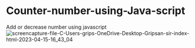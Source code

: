 # Counter-number-using-Java-script
Add or decrease number using javascript
![screencapture-file-C-Users-grips-OneDrive-Desktop-Gripsan-sir-index-html-2023-04-15-16_43_04](https://user-images.githubusercontent.com/127504925/232210566-e9a6f0fb-6d0e-408c-a9f6-f2883184a617.png)

